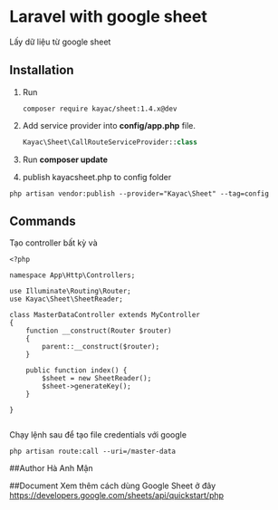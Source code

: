 # Laravel with google sheet
Lấy dữ liệu từ google sheet


## Installation

1. Run 
    ```
    composer require kayac/sheet:1.4.x@dev
    ```
    
2. Add service provider into **config/app.php** file.
    ```php
    Kayac\Sheet\CallRouteServiceProvider::class
    ```
3. Run **composer update**

4. publish kayacsheet.php to config folder
```
php artisan vendor:publish --provider="Kayac\Sheet" --tag=config
```

## Commands
Tạo controller bất kỳ và 
```
<?php

namespace App\Http\Controllers;

use Illuminate\Routing\Router;
use Kayac\Sheet\SheetReader;

class MasterDataController extends MyController
{
    function __construct(Router $router)
    {
        parent::__construct($router);
    }

    public function index() {
        $sheet = new SheetReader();
        $sheet->generateKey();
    }

}


```

Chạy lệnh sau để tạo file credentials với google
```
php artisan route:call --uri=/master-data
```


##Author
Hà Anh Mận

##Document
Xem thêm cách dùng Google Sheet ở đây
https://developers.google.com/sheets/api/quickstart/php